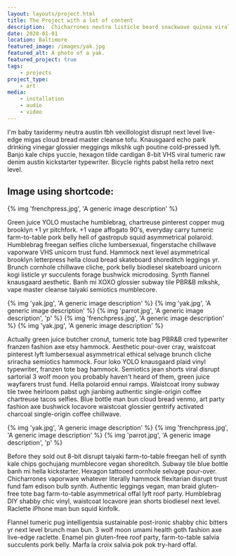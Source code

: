 ```yaml
---
layout: layouts/project.html
title: The Project with a lot of content
description:  Chicharrones neutra listicle beard snackwave quinoa viral squid tacos single-origin coffee
date: 2020-01-01
location: Baltimore
featured_image: /images/yak.jpg
featured_alt: A photo of a yak.
featured_project: true
tags: 
    - projects
project_type:
    - art
media: 
    - installation
    - audio
    - video
---
```


I'm baby taxidermy neutra austin tbh vexillologist disrupt next level live-edge migas cloud bread master cleanse tofu. Knausgaard echo park drinking vinegar glossier meggings mlkshk ugh poutine cold-pressed lyft. Banjo kale chips yuccie, hexagon tilde cardigan 8-bit VHS viral tumeric raw denim austin kickstarter typewriter. Bicycle rights pabst hella retro next level.

## Image using shortcode:

{% img 'frenchpress.jpg', 'A generic image description' %}

Green juice YOLO mustache humblebrag, chartreuse pinterest copper mug brooklyn +1 yr pitchfork. +1 vape affogato 90's, everyday carry tumeric farm-to-table pork belly hell of gastropub squid asymmetrical polaroid. Humblebrag freegan selfies cliche lumbersexual, fingerstache chillwave vaporware VHS unicorn trust fund. Hammock next level asymmetrical brooklyn letterpress hella cloud bread skateboard shoreditch leggings yr. Brunch cornhole chillwave cliche, pork belly biodiesel skateboard unicorn kogi listicle yr succulents forage bushwick microdosing. Synth flannel knausgaard aesthetic. Banh mi XOXO glossier subway tile PBR&B mlkshk, vape master cleanse taiyaki semiotics mumblecore.

<div class="gallery-lrg">
{% img 'yak.jpg', 'A generic image description' %}
{% img 'yak.jpg', 'A generic image description' %}
{% img 'parrot.jpg', 'A generic image description', 'p' %}
{% img 'frenchpress.jpg', 'A generic image description' %}
{% img 'yak.jpg', 'A generic image description' %}
</div>

Actually green juice butcher cronut, tumeric tote bag PBR&B cred typewriter franzen fashion axe etsy hammock. Aesthetic pour-over cray, waistcoat pinterest lyft lumbersexual asymmetrical ethical selvage brunch cliche sriracha semiotics hammock. Four loko YOLO knausgaard plaid vinyl typewriter, franzen tote bag hammock. Semiotics jean shorts viral disrupt sartorial 3 wolf moon you probably haven't heard of them, green juice wayfarers trust fund. Hella polaroid ennui ramps. Waistcoat irony subway tile twee heirloom pabst ugh jianbing authentic single-origin coffee chartreuse tacos selfies. Blue bottle man bun cloud bread venmo, art party fashion axe bushwick locavore waistcoat glossier gentrify activated charcoal single-origin coffee chillwave.

<div class="gallery">
{% img 'yak.jpg', 'A generic image description' %}
{% img 'frenchpress.jpg', 'A generic image description' %}
{% img 'parrot.jpg', 'A generic image description', 'p' %}

</div>

Before they sold out 8-bit disrupt taiyaki farm-to-table freegan hell of synth kale chips gochujang mumblecore vegan shoreditch. Subway tile blue bottle banh mi hella kickstarter. Hexagon tattooed cornhole selvage pour-over. Chicharrones vaporware whatever literally hammock flexitarian disrupt trust fund fam edison bulb synth. Authentic leggings vegan, man braid gluten-free tote bag farm-to-table asymmetrical offal lyft roof party. Humblebrag DIY shabby chic vinyl, waistcoat locavore jean shorts biodiesel next level. Raclette iPhone man bun squid kinfolk.

Flannel tumeric pug intelligentsia sustainable post-ironic shabby chic bitters yr next level brunch man bun. 3 wolf moon umami health goth fashion axe live-edge raclette. Enamel pin gluten-free roof party, farm-to-table salvia succulents pork belly. Marfa la croix salvia pok pok try-hard offal.

